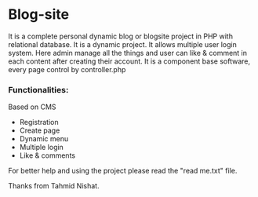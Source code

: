 # Blog-site
It is a complete personal dynamic blog or blogsite project in PHP with relational database. It is a dynamic project. It allows multiple user login system. Here admin manage all the things and user can like & comment in each content after creating their account. It is a component base software, every page control by controller.php

### Functionalities:
Based on CMS
- Registration
- Create page
- Dynamic menu
- Multiple login
- Like & comments

For better help and using the project please read the "read me.txt" file.

Thanks from Tahmid Nishat.


